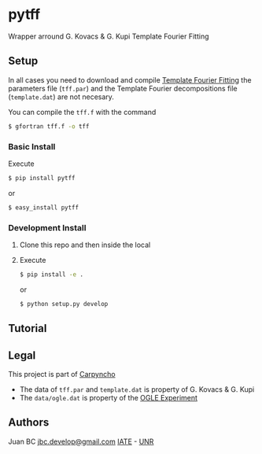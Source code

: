 # pytff
Wrapper arround G. Kovacs & G. Kupi Template Fourier Fitting

## Setup

In all cases you need to download and compile
[Template Fourier Fitting](http://www.konkoly.hu/staff/kovacs/tff.html) the
parameters file (`tff.par`) and  the Template Fourier decompositions file
(`template.dat`) are not necesary.

You can compile the `tff.f` with the command

```bash
$ gfortran tff.f -o tff
```

### Basic Install

Execute

```bash
$ pip install pytff
```

or

```bash
$ easy_install pytff
```

### Development Install

1.  Clone this repo and then inside the local
2.  Execute

    ```bash
    $ pip install -e .
    ```

    or

    ```bash
    $ python setup.py develop
    ```

## Tutorial



## Legal

This project is part of [Carpyncho](http://carpyncho.jbcabral.org)

-   The data of `tff.par` and `template.dat` is property of G. Kovacs
    & G. Kupi
-   The `data/ogle.dat` is property of the
    [OGLE Experiment](http://ogle.astrouw.edu.pl/)


## Authors

Juan BC
jbc.develop@gmail.com
[IATE](http://iate.oac.uncor.edu/) - [UNR](http://unr.edu.ar/)
